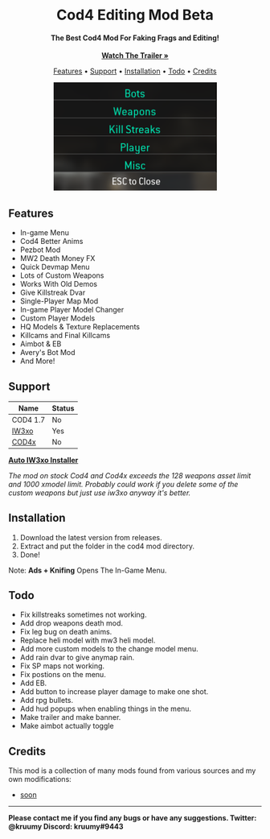 <h1 align="center">
  <br>
  Cod4 Editing Mod Beta
  <br>
</h1>

<h4 align="center">The Best Cod4 Mod For Faking Frags and Editing</a>!</h4>
<div align="center">
  <p align="center">
<a href="https://youtube.com/kruumy"><strong>Watch The Trailer »</strong></a>
   </p>
</div>
<p align="center">
  <a href="#features">Features</a> •
  <a href="#support">Support</a> •
  <a href="#installation">Installation</a> •
  <a href="#todo">Todo</a> •
  <a href="#credits">Credits</a>
</p>
<div align="center">
  <a href="https://github.com/kruumy/cod4-editing-mod">
    <img src="preview.png" alt="Preivew" width="325" height="215">
  </a>
</div>

## Features

* In-game Menu
* Cod4 Better Anims
* Pezbot Mod
* MW2 Death Money FX 
* Quick Devmap Menu
* Lots of Custom Weapons
* Works With Old Demos
* Give Killstreak Dvar
* Single-Player Map Mod
* In-game Player Model Changer 
* Custom Player Models
* HQ Models & Texture Replacements
* Killcams and Final Killcams
* Aimbot & EB
* Avery's Bot Mod
* And More!

## Support

| Name | Status |
| --- | --- |
| COD4 1.7 | No |
| [IW3xo](https://github.com/xoxor4d/iw3xo-dev) | Yes |
| [COD4x](https://cod4x.me/) | No |

**[Auto IW3xo Installer](https://github.com/kruumy/iw3xo-one-click-installer)**

*The mod on stock Cod4 and Cod4x exceeds the 128 weapons asset limit and 1000 xmodel limit. Probably could work if you delete some of the custom weapons but just use iw3xo anyway it's better.*

## Installation

1. Download the latest version from releases.
2. Extract and put the folder in the cod4 mod directory.
3. Done!

Note: **Ads + Knifing** Opens The In-Game Menu.

## Todo

* Fix killstreaks sometimes not working.
* Add drop weapons death mod.
* Fix leg bug on death anims.
* Replace heli model with mw3 heli model.
* Add more custom models to the change model menu.
* Add rain dvar to give anymap rain.
* Fix SP maps not working.
* Fix postions on the menu.
* Add EB.
* Add button to increase player damage to make one shot.
* Add rpg bullets.
* Add hud popups when enabling things in the menu.
* Make trailer and make banner.
* Make aimbot actually toggle

## Credits

This mod is a collection of many mods found from various sources and my own modifications:

- [soon](omg.com)
---

**Please contact me if you find any bugs or have any suggestions. Twitter: @kruumy Discord: kruumy#9443**


